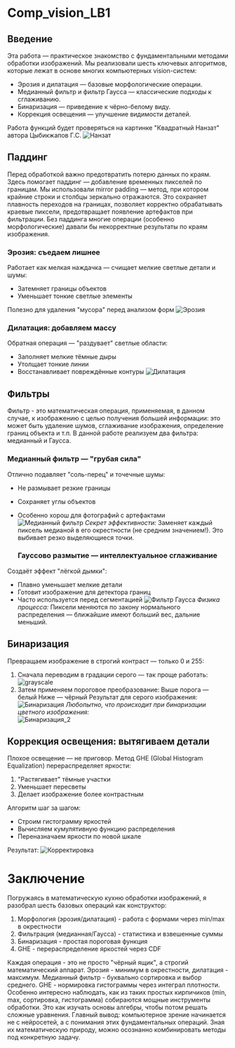# Comp_vision_LB1
## Введение
Эта работа — практическое знакомство с фундаментальными методами обработки изображений. Мы реализовали шесть ключевых алгоритмов, которые лежат в основе многих компьютерных vision-систем:

- Эрозия и дилатация — базовые морфологические операции.
- Медианный фильтр и фильтр Гаусса — классические подходы к сглаживанию.
- Бинаризация — приведение к чёрно-белому виду.
- Коррекция освещения — улучшение видимости деталей.

Работа функций будет проверяться на картинке "Квадратный Нанзат" автора Цыбикжапов Г.С. 
![Нанзат](https://github.com/luckeroff02/Comp_vision_LB1/blob/main/initial.png)
## Паддинг
  Перед обработкой важно предотвратить потерю данных по краям. Здесь помогает паддинг — добавление временных пикселей по границам.
Мы использовали mirror padding — метод, при котором крайние строки и столбцы зеркально отражаются. Это сохраняет плавность переходов на границах, позволяет корректно обрабатывать краевые пиксели, предотвращает появление артефактов при фильтрации. Без паддинга многие операции (особенно морфологические) давали бы некорректные результаты по краям изображения.
  ### Эрозия: съедаем лишнее
Работает как мелкая наждачка — счищает мелкие светлые детали и шумы:
- Затемняет границы объектов
- Уменьшает тонкие светлые элементы

Полезно для удаления "мусора" перед анализом форм
![Эрозия](https://github.com/luckeroff02/Comp_vision_LB1/blob/main/erose.png)
  ### Дилатация: добавляем массу
Обратная операция — "раздувает" светлые области:
- Заполняет мелкие тёмные дыры
- Утолщает тонкие линии
- Восстанавливает повреждённые контуры 
![Дилатация](https://github.com/luckeroff02/Comp_vision_LB1/blob/main/dilated.png)

## Фильтры
  Фильтр - это математическая операция, применяемая, в данном случае, к изображению с целью получения большей информации: это может быть удаление шумов, сглаживание изображения, определение границ объекта и т.п. В данной работе реализуем два фильтра: медианный и Гаусса.
  
  ### Медианный фильтр — "грубая сила"
Отлично подавляет "соль-перец" и точечные шумы:
- Не размывает резкие границы
- Сохраняет углы объектов
- Особенно хорош для фотографий с артефактами 
![Медианный фильтр](https://github.com/luckeroff02/Comp_vision_LB1/blob/main/median.png)
  *Секрет эффективности:*
Заменяет каждый пиксель медианой в его окрестности (не средним значением!). Это выбивает резко выделяющиеся точки.

  ### Гауссово размытие — интеллектуальное сглаживание
Создаёт эффект "лёгкой дымки":
- Плавно уменьшает мелкие детали
- Готовит изображение для детектора границ
- Часто используется перед сегментацией
![Фильтр Гаусса](https://github.com/luckeroff02/Comp_vision_LB1/blob/main/gauss.png)
  *Физика процесса:*
Пиксели меняются по закону нормального распределения — ближайшие имеют больший вес, дальние меньший.

## Бинаризация
  Превращаем изображение в строгий контраст — только 0 и 255:
  1. Сначала переводим в градации серого — так проще работать:
![grayscale](https://github.com/luckeroff02/Comp_vision_LB1/blob/main/grayscale.png)
  2. Затем применяем пороговое преобразование:
      Выше порога — белый
      Ниже — чёрный
    Результат для серого изображения:  
![Бинаризация](https://github.com/luckeroff02/Comp_vision_LB1/blob/main/binar_gray.png)
  *Любопытно, что происходит при бинаризации цветного изображения:*  
![Бинаризация_2](https://github.com/luckeroff02/Comp_vision_LB1/blob/main/binar_rgb.png)
## Коррекция освещения: вытягиваем детали
Плохое освещение — не приговор. Метод GHE (Global Histogram Equalization) перераспределяет яркости:
  1. "Растягивает" тёмные участки
  2. Уменьшает пересветы
  3. Делает изображение более контрастным

Алгоритм шаг за шагом:
- Строим гистограмму яркостей
- Вычисляем кумулятивную функцию распределения
- Переназначаем яркости по новой шкале

Результат:
![Корректировка](https://github.com/luckeroff02/Comp_vision_LB1/blob/main/correct.png)
# Заключение
Погружаясь в математическую кухню обработки изображений, я разобрал шесть базовых операций как конструктор:
  1. Морфология (эрозия/дилатация) - работа с формами через min/max в окрестности
  2. Фильтрация (медианная/Гаусса) - статистика и взвешенные суммы
  3. Бинаризация - простая пороговая функция
  4. GHE - перераспределение яркостей через CDF

Каждая операция - это не просто "чёрный ящик", а строгий математический аппарат. Эрозия - минимум в окрестности, дилатация - максимум. Медианный фильтр - буквально сортировка и выбор среднего. GHE - нормировка гистограммы через интеграл плотности. Особенно интересно наблюдать, как из таких простых кирпичиков (min, max, сортировка, гистограмма) собираются мощные инструменты обработки. Это как изучать основы алгебры, чтобы потом решать сложные уравнения.
Главный вывод: компьютерное зрение начинается не с нейросетей, а с понимания этих фундаментальных операций. Зная их математическую природу, можно осознанно комбинировать методы под конкретную задачу.
